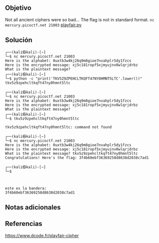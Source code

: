 ## Objetivo
Not all ancient ciphers were so bad... The flag is not in standard format. `nc mercury.picoctf.net 21003` [playfair.py](https://mercury.picoctf.net/static/3329978ea3a249ef44d929b41afc5370/playfair.py)


## Solución
```
┌──(kali㉿kali)-[~]
└─$ nc mercury.picoctf.net 21003  
Here is the alphabet: 0uxtb3w4kj26q9m8gioe7nvahplr5dy1fzcs
Here is the encrypted message: xj5c181ropf5xjmyujnv0wlqrjdrbz
What is the plaintext message?                                                                                                                     
┌──(kali㉿kali)-[~]
└─$ python -c "print('TKV5Z9ZPEHCLTKQFT47NY0HMNT5LTC'.lower())"
tkv5z9zpehcltkqft47ny0hmnt5ltc
                                                                                                                    
┌──(kali㉿kali)-[~]
└─$ nc mercury.picoctf.net 21003                               
Here is the alphabet: 0uxtb3w4kj26q9m8gioe7nvahplr5dy1fzcs
Here is the encrypted message: xj5c181ropf5xjmyujnv0wlqrjdrbz
What is the plaintext message?                                                                                                                     
┌──(kali㉿kali)-[~]
└─$ tkv5z9zpehcltkqft47ny0hmnt5ltc

tkv5z9zpehcltkqft47ny0hmnt5ltc: command not found
                                                                                                                    
┌──(kali㉿kali)-[~]
└─$ nc mercury.picoctf.net 21003  
Here is the alphabet: 0uxtb3w4kj26q9m8gioe7nvahplr5dy1fzcs
Here is the encrypted message: xj5c181ropf5xjmyujnv0wlqrjdrbz
What is the plaintext message? tkv5z9zpehcltkqft47ny0hmnt5ltc
Congratulations! Here's the flag: 3f4b60ebf36369258d8638d2038c7ad1
                                                                                                                    
┌──(kali㉿kali)-[~]
└─$ 



este es la bandera:
3f4b60ebf36369258d8638d2038c7ad1
```
## Notas adicionales

## Referencias

https://www.dcode.fr/playfair-cipher
